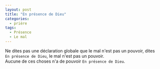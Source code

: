 ```yaml
---
layout: post
title: "En présence de Dieu"
categories:
  - prière
tags: 
  - Présence
  - Le mal
---
```


Ne dites pas une déclaration globale que le mal n'est pas un pouvoir, dites `En présence de Dieu`, le mal n'est pas un pouvoir.  
Aucune de ces choses n'a de pouvoir `En présence de Dieu`.
